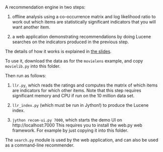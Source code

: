 
A recommendation engine in two steps: 

  1. offline analysis using a co-occurrence matrix and log likelihood
  ratio to work out which items are statistically significant
  indicators that you will want another item.

  2. a web application demonstrating recommendations by doing Lucene
  searches on the indicators produced in the previous step.

The details of how it works is explained in [the slides](http://www.slideshare.net/larsga/using-the-search-engine-as-recommendation-engine).

To use it, download the data as for the `movielens` example, and copy
`movielib.py` into this folder.

Then run as follows:

  1. `llr.py`, which reads the ratings and computes the matrix of which
  items are indicators for which other items. Note that this step requires
  significant memory and CPU if run on the 10 million data set.

  2. `llr_index.py` (which must be run in Jython!) to produce the Lucene
  index.

  3. `jython recom-ui.py 7000`, which starts the demo UI on 
  http://localhost:7000 This requires you to install the web.py web
  framework. For example by just copying it into this folder.

The `search.py` module is used by the web application, and can also be
used as a command-line recommender.

